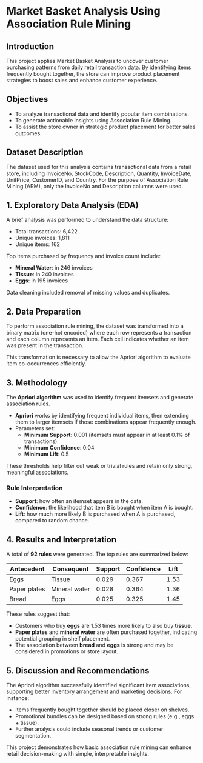 
# Market Basket Analysis Using Association Rule Mining

## Introduction

This project applies Market Basket Analysis to uncover customer purchasing patterns from daily retail transaction data. By identifying items frequently bought together, the store can improve product placement strategies to boost sales and enhance customer experience.

## Objectives

- To analyze transactional data and identify popular item combinations.
- To generate actionable insights using Association Rule Mining.
- To assist the store owner in strategic product placement for better sales outcomes.

## Dataset Description

The dataset used for this analysis contains transactional data from a retail store, including InvoiceNo, StockCode, Description, Quantity, InvoiceDate, UnitPrice, CustomerID, and Country. For the purpose of Association Rule Mining (ARM), only the InvoiceNo and Description columns were used.

## 1. Exploratory Data Analysis (EDA)

A brief analysis was performed to understand the data structure:

- Total transactions: 6,422  
- Unique invoices: 1,811  
- Unique items: 162  

Top items purchased by frequency and invoice count include:
- **Mineral Water**: in 246 invoices  
- **Tissue**: in 240 invoices  
- **Eggs**: in 195 invoices  

Data cleaning included removal of missing values and duplicates.

## 2. Data Preparation

To perform association rule mining, the dataset was transformed into a binary matrix (one-hot encoded) where each row represents a transaction and each column represents an item. Each cell indicates whether an item was present in the transaction.

This transformation is necessary to allow the Apriori algorithm to evaluate item co-occurrences efficiently.

## 3. Methodology

The **Apriori algorithm** was used to identify frequent itemsets and generate association rules.

- **Apriori** works by identifying frequent individual items, then extending them to larger itemsets if those combinations appear frequently enough.
- Parameters set:
  - **Minimum Support**: 0.001 (itemsets must appear in at least 0.1% of transactions)
  - **Minimum Confidence**: 0.04
  - **Minimum Lift**: 0.5

These thresholds help filter out weak or trivial rules and retain only strong, meaningful associations.

### Rule Interpretation

- **Support**: how often an itemset appears in the data.
- **Confidence**: the likelihood that item B is bought when item A is bought.
- **Lift**: how much more likely B is purchased when A is purchased, compared to random chance.

## 4. Results and Interpretation

A total of **92 rules** were generated. The top rules are summarized below:

| Antecedent     | Consequent     | Support | Confidence | Lift  |
|----------------|----------------|---------|------------|-------|
| Eggs           | Tissue         | 0.029   | 0.367      | 1.53  |
| Paper plates   | Mineral water  | 0.028   | 0.364      | 1.36  |
| Bread          | Eggs           | 0.025   | 0.325      | 1.45  |

These rules suggest that:
- Customers who buy **eggs** are 1.53 times more likely to also buy **tissue**.
- **Paper plates** and **mineral water** are often purchased together, indicating potential grouping in shelf placement.
- The association between **bread** and **eggs** is strong and may be considered in promotions or store layout.

## 5. Discussion and Recommendations

The Apriori algorithm successfully identified significant item associations, supporting better inventory arrangement and marketing decisions. For instance:

- Items frequently bought together should be placed closer on shelves.
- Promotional bundles can be designed based on strong rules (e.g., eggs + tissue).
- Further analysis could include seasonal trends or customer segmentation.

This project demonstrates how basic association rule mining can enhance retail decision-making with simple, interpretable insights.

